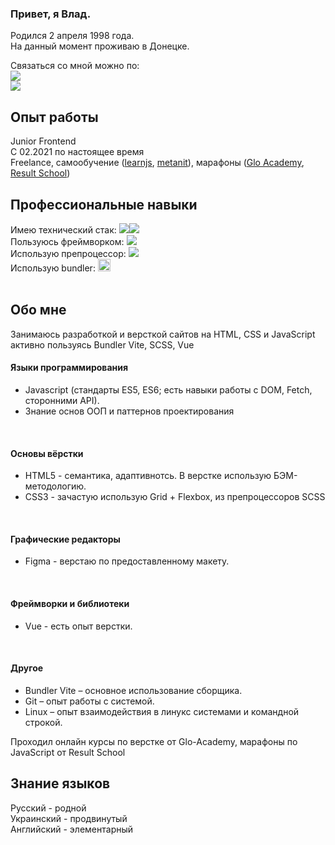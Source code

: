 <div>
  <h3>Привет, я Влад.</h3>
  <div>Родился 2 апреля 1998 года.</div>
  <div>На данный момент проживаю в Донецке.</div>
</div>

<p>

<div>
  <div>
    <div>Связаться со мной можно по:</div>
    <div><a href="mailto:alvigiar.hildrison@gmail.com"><img src="https://img.shields.io/badge/Gmail-D14836?style=for-the-badge&logo=gmail&logoColor=white"></a></div>
    <div><a href="https://t.me/Alvigiar"><img src="https://img.shields.io/badge/Telegram-2CA5E0?style=for-the-badge&logo=telegram&logoColor=white"></a></div>
  </div>
</div>

<div>
  <h2>Опыт работы</h2>
  <div>
    <div>Junior Frontend</div>
    <div>С 02.2021 по настоящее время</div>
    <div>
      Freelance, самообучение (<a href="https://learn.javascript.ru/">learnjs</a>, <a href="https://metanit.com/">metanit</a>), марафоны (<a href="https://glo.academy/">Glo Academy</a>, <a href="https://result.school/">Result School</a>)
    </div>
  </div>
</div>

<div>
  <h2>Профессиональные навыки</h2>
  <div>
    <div>Имею технический стак: <img class="style" src="https://img.shields.io/badge/HTML5-E34F26?style=for-the-badge&logo=html5&logoColor=white"><img src="https://img.shields.io/badge/CSS3-1572B6?style=for-the-badge&logo=css3&logoColor=white"></div>
    <div>Пользуюсь фреймворком: <a href="https://vuejs.org/"><img src="https://img.shields.io/badge/Vue.js-35495E?style=for-the-badge&logo=vuedotjs&logoColor=4FC08D"></a></div>
    <div>Использую препроцессор: <a href="https://sass-lang.com/"><img src="https://img.shields.io/badge/Sass-CC6699?style=for-the-badge&logo=sass&logoColor=white"></a></div>
    <div>Использую bundler: <img src="https://vitejs.dev/logo.svg" width="20x" height="20px"></div>
  </div>
  <br/>
</div>

<div>
  <h2>Обо мне</h2>
  <div>Занимаюсь разработкой и версткой сайтов на HTML, CSS и JavaScript активно пользуясь Bundler Vite, SCSS, Vue</div>
  <div>
    <h4>Языки программирования</h4>
    <ul>
      <li>Javascript (стандарты ES5, ES6; есть навыки работы с DOM, Fetch, сторонними API).</li>
      <li>Знание основ ООП и паттернов проектирования</li>
    </ul>
    <br/>
    <h4>Основы вёрстки</h4>
    <ul>
      <li>HTML5 - семантика, адаптивнотсь. В верстке использую БЭМ-методологию.</li>
      <li>CSS3 - зачастую использую Grid + Flexbox, из препроцессоров SCSS</li>
    </ul>
    <br/>
    <h4>Графические редакторы</h4>
    <ul>
      <li>Figma - верстаю по предоставленному макету.</li>
    </ul>
    <br/>
    <h4>Фреймворки и библиотеки</h4>
    <ul>
      <li>Vue - есть опыт верстки.</li>
    </ul>
    <br/>
    <h4>Другое</h4>
    <ul>
      <li>Bundler Vite – основное использование сборщика.</li>
      <li>Git – опыт работы с системой.</li>
      <li>Linux – опыт взаимодействия в линукс системами и командной строкой.</li>
    </ul>
  </div>
  
  <div>Проходил онлайн курсы по верстке от Glo-Academy, марафоны по JavaScript от Result School</div>
  
</div>

<div>
  <h2>Знание языков</h2>
  <div>Русский - родной</div>
  <div>Украинский - продвинутый</div>
  <div>Английский - элементарный</div>
</div>

